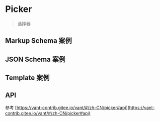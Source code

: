 # Picker

> 选择器

## Markup Schema 案例

<dumi-previewer demoPath="guide/picker/markup-schema" />

## JSON Schema 案例

<dumi-previewer demoPath="guide/picker/json-schema" />

## Template 案例

<dumi-previewer demoPath="guide/picker/template" />

## API

参考 [https://vant-contrib.gitee.io/vant/#/zh-CN/picker#api](https://vant-contrib.gitee.io/vant/#/zh-CN/picker#api)

